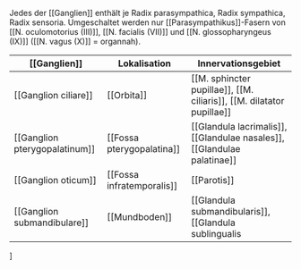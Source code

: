 ---
---
Jedes der [[Ganglien]] enthält je Radix parasympathica, Radix sympathica, Radix sensoria. Umgeschaltet werden nur [[Parasympathikus]]-Fasern von [[N. oculomotorius (III)]], [[N. facialis (VII)]] und [[N. glossopharyngeus (IX)]] ([[N. vagus (X)]] = organnah).

[[Ganglien]]|Lokalisation|Innervationsgebiet
-|-|-
[[Ganglion ciliare]]|[[Orbita]]|[[M. sphincter pupillae]], [[M. ciliaris]], [[M. dilatator pupillae]]
[[Ganglion pterygopalatinum]]|[[Fossa pterygopalatina]]|[[Glandula lacrimalis]], [[Glandulae nasales]], [[Glandulae palatinae]]
[[Ganglion oticum]]|[[Fossa infratemporalis]]|[[Parotis]]
[[Ganglion submandibulare]]|[[Mundboden]]|[[Glandula submandibularis]], [[Glandula sublingualis
]